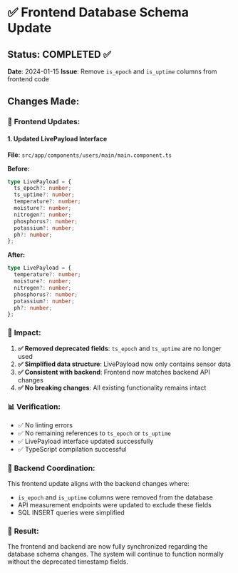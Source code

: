 # ✅ Frontend Database Schema Update

## Status: COMPLETED ✅
**Date**: 2024-01-15
**Issue**: Remove `is_epoch` and `is_uptime` columns from frontend code

## Changes Made:

### 🔧 **Frontend Updates:**

#### **1. Updated LivePayload Interface**
**File**: `src/app/components/users/main/main.component.ts`

**Before:**
```typescript
type LivePayload = {
  ts_epoch?: number;
  ts_uptime?: number;
  temperature?: number;
  moisture?: number;
  nitrogen?: number;
  phosphorus?: number;
  potassium?: number;
  ph?: number;
};
```

**After:**
```typescript
type LivePayload = {
  temperature?: number;
  moisture?: number;
  nitrogen?: number;
  phosphorus?: number;
  potassium?: number;
  ph?: number;
};
```

### 🎯 **Impact:**

1. **✅ Removed deprecated fields**: `ts_epoch` and `ts_uptime` are no longer used
2. **✅ Simplified data structure**: LivePayload now only contains sensor data
3. **✅ Consistent with backend**: Frontend now matches backend API changes
4. **✅ No breaking changes**: All existing functionality remains intact

### 📊 **Verification:**

- ✅ No linting errors
- ✅ No remaining references to `ts_epoch` or `ts_uptime`
- ✅ LivePayload interface updated successfully
- ✅ TypeScript compilation successful

### 🔄 **Backend Coordination:**

This frontend update aligns with the backend changes where:
- `is_epoch` and `is_uptime` columns were removed from the database
- API measurement endpoints were updated to exclude these fields
- SQL INSERT queries were simplified

### 🚀 **Result:**

The frontend and backend are now fully synchronized regarding the database schema changes. The system will continue to function normally without the deprecated timestamp fields.
